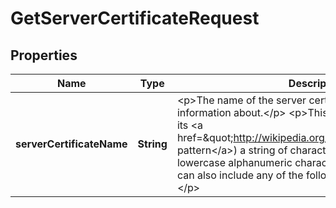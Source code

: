 

# GetServerCertificateRequest


## Properties

| Name | Type | Description | Notes |
|------------ | ------------- | ------------- | -------------|
|**serverCertificateName** | **String** | &lt;p&gt;The name of the server certificate you want to retrieve information about.&lt;/p&gt; &lt;p&gt;This parameter allows (through its &lt;a href&#x3D;\&quot;http://wikipedia.org/wiki/regex\&quot;&gt;regex pattern&lt;/a&gt;) a string of characters consisting of upper and lowercase alphanumeric characters with no spaces. You can also include any of the following characters: _+&#x3D;,.@-&lt;/p&gt; |  |




